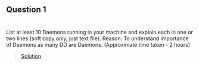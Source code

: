 ## Question 1
#
List at least 10 Daemons running in your machine and explain each in one or two lines (soft copy only, just text file).
Reason: To understand importance of Daemons as many DD are Daemons.
(Approximate time taken - 2 hours)
>[Solution](./q1.md)
#